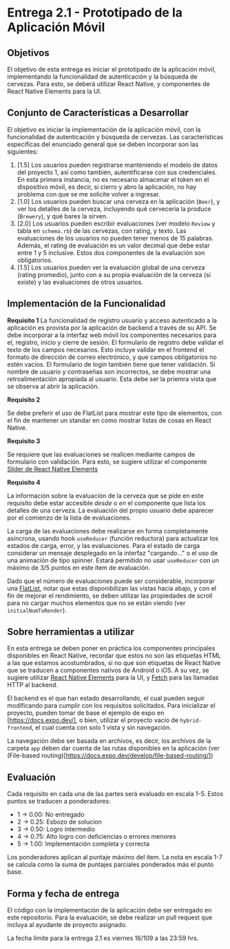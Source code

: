 # Entrega 2.1 - Prototipado de la Aplicación Móvil

## Objetivos

El objetivo de esta entrega es iniciar el prototipado de la aplicación móvil, implementando la funcionalidad de autenticación y la búsqueda de cervezas. Para esto, se deberá utilizar React Native, y componentes de React Native Elements para la UI.

## Conjunto de Características a Desarrollar

El objetivo es iniciar la implementación de la aplicación móvil, con la funcionalidad de autenticación y búsqueda de cervezas. Las características específicas del enunciado general que se deben incorporar son las siguientes:

1. [1.5] Los usuarios pueden registrarse manteniendo el modelo de datos del proyecto 1, así como también, autentificarse con sus credenciales. En esta primera instancia, no es necesario almacenar el token en el dispositivo móvil, es decir, si cierro y abro la aplicación, no hay problema con que se me solicite volver a ingresar.
2. [1.0] Los usuarios pueden buscar una cerveza en la aplicación (`Beer`), y ver los detalles de la cerveza, incluyendo qué cervecería la produce (`Brewery`), y qué bares la sirven.
3. [2.0] Los usuarios pueden escribir evaluaciones (ver modelo `Review` y tabla en `schema.rb`) de las cervezas, con rating, y texto. Las evaluaciones de los usuarios no pueden tener menos de 15 palabras. Además, el rating de evaluación es un valor decimal que debe estar entre 1 y 5 inclusive. Estos dos componentes de la evaluación son obligatorios.
4. [1.5] Los usuarios pueden ver la evaluación global de una cerveza (rating promedio), junto con a su propia evaluación de la cerveza (si existe) y las evaluaciones de otros usuarios.

## Implementación de la Funcionalidad

**Requisito 1**
La funcionalidad de registro usuario y acceso autenticado a la aplicación es provista por la aplicación de backend a través de su API. Se debe incorporar a la interfaz web móvil los componentes necesarios para el, registro, inicio y cierre de sesión. El formulario de registro debe validar el texto de los campos necesarios. Esto incluye validar en el frontend el formato de dirección de correo electrónico, y que campos obligatorios no estén vacíos. El formulario de login también tiene que tener validación. Si nombre de usuario y contraseñas son incorrectos, se debe mostrar una retroalimentación apropiada al usuario. Esta debe ser la priemra vista que se observa al abrir la aplicación.

**Requisito 2**

Se debe preferir el uso de FlatList para mostrar este tipo de elementos, con el fin de mantener un standar en como mostrar listas de cosas en React Native.

**Requisito 3**

Se requiere que las evaluaciones se realicen mediante campos de formulario con validación. Para esto, se sugiere utilizar el componente [Slider de React Native Elements](https://reactnativeelements.com/docs/components/slider)

**Requisito 4**

La información sobre la evaluación de la cerveza que se pide en este requisito debe estar accesible _desde_ o _en_ el componente que lista los detalles de una cerveza. La evaluación del propio usuario debe aparecer por el comienzo de la lista de evaluaciones.

La carga de las evaluaciones debe realizarse en forma completamente asíncrona, usando hook `useReducer` (función reductora) para actualizar los estados de carga, error, y las evaluaciones. Para el estado de carga considerar un mensaje desplegado en la interfaz "cargando..." o el uso de una animación de tipo spinner. Estará permitido no usar `useReducer` con un máximo de 3/5 puntos en este ítem de evaluación.

Dado que el número de evaluaciones puede ser considerable, incorporar una [FlatList](https://reactnative.dev/docs/flatlist), notar que estas disponibilizan las vistas hacia abajo, y con el fin de mejorar el rendimiento, se deben utilizar las propiedades de scroll para no cargar muchos elementos que no se están viendo (ver `initialNumToRender`).

## Sobre herramientas a utilizar

En esta entrega se deben poner en práctica los componentes principales disponibles en React Native, recordar que estos no son las etiquetas HTML a las que estamos acostumbrados, si no que son etiquetas de React Native que se traducen a componentes nativos de Android o iOS. A su vez, se sugiere utilizar [React Native Elements](https://reactnativeelements.com/) para la UI, y [Fetch](https://reactnative.dev/docs/network) para las llamadas HTTP al backend.

El backend es el que han estado desarrollando, el cual pueden seguir modificando para cumplir con los requisitos solicitados. Para inicializar el proyecto, pueden tomar de base el ejemplo de expo en [https://docs.expo.dev/], o bien, utilizar el proyecto vacío de `hybrid-frontend`, el cual cuenta con solo 1 vista y sin navegación.

La navegación debe ser basada en archivos, es decir, los archivos de la carpeta `app` deben dar cuenta de las rutas disponibles en la aplicación (ver (File-based routing)[https://docs.expo.dev/develop/file-based-routing/])

## Evaluación

Cada requisito en cada una de las partes será evaluado en escala 1-5. Estos puntos se traducen a ponderadores:

- 1 -> 0.00: No entregado
- 2 -> 0.25: Esbozo de solucion
- 3 -> 0.50: Logro intermedio
- 4 -> 0.75: Alto logro con deficiencias o errores menores
- 5 -> 1.00: Implementación completa y correcta

Los ponderadores aplican al puntaje máximo del ítem. La nota en escala 1-7 se calcula como la suma de puntajes parciales ponderados más el punto base.

## Forma y fecha de entrega

El código con la implementación de la aplicación debe ser entregado en este repositorio. Para la evaluación, se debe realizar un pull request que incluya al ayudante de proyecto asignado.

La fecha límite para la entrega 2.1 es viernes 16/109 a las 23:59 hrs.
